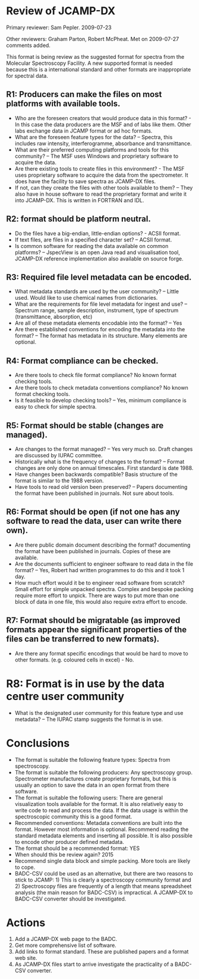 # Review of JCAMP-DX

Primary reviewer: Sam Pepler. 2009-07-23

Other reviewers: Graham Parton, Robert McPheat. Met on 2009-07-27 comments added.

This format is being review as the suggested format for spectra from the Molecular Spectroscopy Facility. A new supported format is needed because this is a international standard and other formats are inappropriate for spectral data.

## R1: Producers can make the files on most platforms with available tools. 
 - Who are the foreseen creators that would produce data in this format? - In this case the data producers are the MSF and of labs like them. Other labs exchange data in JCAMP format or ad hoc formats.
 - What are the foreseen feature types for the data? – Spectra, this includes raw intensity, interferogramme, absorbance and transmittance.
 - What are their preferred computing platforms and tools for this community? – The MSF uses Windows and proprietary software to acquire the data.
 - Are there existing tools to create files in this environment? - The MSF uses proprietary software to acquire the data from the spectrometer. It does have the facility to save spectra as JCAMP-DX files.
 - If not, can they create the files with other tools available to them? – They also have in house software to read the proprietary format and write it into JCAMP-DX. This is written in FORTRAN and IDL.  
## R2: format should be platform neutral. 
 - Do the files have a big-endian, little-endian options?  - ACSII format. 
 - If text files, are files in a specified character set? – ACSII format.
 - Is common software for reading the data available on common platforms? – JspecView is an open Java read and visualisation tool, JCAMP-DX reference implementation also available on source forge.
## R3: Required file level metadata can be encoded. 
 - What metadata standards are used by the user community? – Little used. Would like to use chemical names from dictionaries. 
 - What are the requirements for file level metadata for ingest and use? – Spectrum range, sample description, instrument, type of spectrum (transmittance, absorption, etc)
 - Are all of these metadata elements encodable into the format? – Yes 
 - Are there established conventions for encoding the metadata into the format? – The format has metadata in its structure. Many elements are optional. 
## R4: Format compliance can be checked. 
 - Are there tools to check file format compliance? No known format checking tools.
 - Are there tools to check metadata conventions compliance? No known format checking tools.
 - Is it feasible to develop checking tools? – Yes, minimum compliance is easy to check for simple spectra. 
## R5: Format should be stable (changes are managed). 
 - Are changes to the format managed? – Yes very much so. Draft changes are discussed by IUPAC committee.
 - Historically what is the frequency of changes to the format? – Format changes are only done on annual timescales. First standard is date 1988.
 - Have changes been backwards compatible? Basis structure of the format is similar to the 1988 version.
 - Have tools to read old version been preserved? – Papers documenting the format have been published in journals. Not sure about tools.
## R6: Format should be open (if not one has any software to read the data, user can write there own). 
 - Are there public domain document describing the format? documenting the format have been published in journals. Copies of these are available.
 - Are the documents sufficient to engineer software to read data in the file format? – Yes, Robert had written programmes to do this and it took 1 day.
 - How much effort would it be to engineer read software from scratch? Small effort for simple unpacked spectra. Complex and bespoke packing require more effort to unpick. There are ways to put more than one block of data in one file, this would also require extra effort to encode. 
## R7: Format should be migratable (as improved formats appear the significant properties of the files can be transferred to new formats). 
 - Are there any format specific encodings that would be hard to move to other formats. (e.g. coloured cells in excel)  - No.
# R8: Format is in use by the data centre user community 
 - What is the designated user community for this feature type and use metadata? – The IUPAC stamp suggests the format is in use. 


# Conclusions
 - The format is suitable the following feature types: Spectra from spectroscopy.
 - The format is suitable the following producers: Any spectroscopy group. Spectrometer manufactures create proprietary formats, but this is usually an option to save the data in an open format from there software. 
 - The format is suitable the following users: There are general visualization tools available for the format. It is also relatively easy to write code to read and process the data. If the data usage is within the spectroscopic community this is a good format.
 - Recommended conventions: Metadata conventions are built into the format. However most information is optional. Recommend reading the standard metadata elements and inserting all possible. It is also possible to encode other producer defined metadata. 
 - The format should be a recommended format: YES 
 - When should this be review again? 2015 
 - Recommend single data block and simple packing. More tools are likely to cope. 
 - BADC-CSV could be used as an alternative, but there are two reasons to stick to JCAMP: 1) This is clearly a spectroscopy community format and 2) Spectroscopy files are frequently of a length that means spreadsheet analysis (the main reason for BADC-CSV) is impractical. A JCAMP-DX to BADC-CSV converter should be investigated.

# Actions
1. Add a JCAMP-DX web page to the BADC.
2. Get more comprehensive list of software.
3. Add links to format standard. These are published papers and a format web site. 
4. As JCAMP-DX files start to arrive investigate the practicality of a BADC-CSV converter. 

